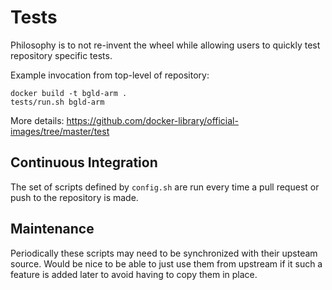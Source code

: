 # Tests

Philosophy is to not re-invent the wheel while allowing users to quickly test repository specific tests.

Example invocation from top-level of repository:

    docker build -t bgld-arm .
    tests/run.sh bgld-arm

More details: https://github.com/docker-library/official-images/tree/master/test

## Continuous Integration

The set of scripts defined by `config.sh` are run every time a pull request or push to the repository is made.

## Maintenance

Periodically these scripts may need to be synchronized with their upsteam source.  Would be nice to be able to just use them from upstream if it such a feature is added later to avoid having to copy them in place.
